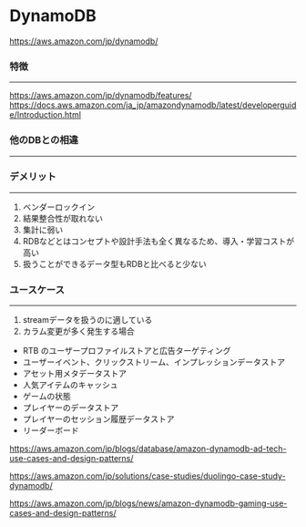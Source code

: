 # DynamoDB

https://aws.amazon.com/jp/dynamodb/

### 特徴
---
https://aws.amazon.com/jp/dynamodb/features/
https://docs.aws.amazon.com/ja_jp/amazondynamodb/latest/developerguide/Introduction.html



### 他のDBとの相違
---

### デメリット
---
1. ベンダーロックイン
2. 結果整合性が取れない
3. 集計に弱い
4. RDBなどとはコンセプトや設計手法も全く異なるため、導入・学習コストが高い
5. 扱うことができるデータ型もRDBと比べると少ない

### ユースケース
---
1. streamデータを扱うのに適している
2. カラム変更が多く発生する場合

- RTB のユーザープロファイルストアと広告ターゲティング
- ユーザーイベント、クリックストリーム、インプレッションデータストア
- アセット用メタデータストア
- 人気アイテムのキャッシュ
- ゲームの状態
- プレイヤーのデータストア
- プレイヤーのセッション履歴データストア
- リーダーボード

https://aws.amazon.com/jp/blogs/database/amazon-dynamodb-ad-tech-use-cases-and-design-patterns/

https://aws.amazon.com/jp/solutions/case-studies/duolingo-case-study-dynamodb/

https://aws.amazon.com/jp/blogs/news/amazon-dynamodb-gaming-use-cases-and-design-patterns/

